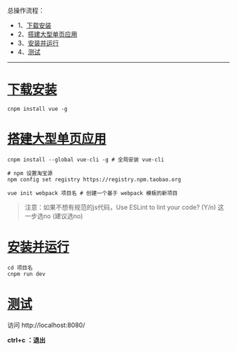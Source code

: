 总操作流程：
- 1、[下载安装](#vue.js-01)
- 2、[搭建大型单页应用](#vue.js-02)
- 3、[安装并运行](#vue.js-03)
- 4、[测试](#vue.js-04)

----------

# <a name="vue.js-01" href="#" >下载安装</a>
```shell
cnpm install vue -g
```
# <a name="vue.js-02" href="#" >搭建大型单页应用</a>
```shell
cnpm install --global vue-cli -g # 全局安装 vue-cli

# npm 设置淘宝源
npm config set registry https://registry.npm.taobao.org

vue init webpack 项目名 # 创建一个基于 webpack 模板的新项目

```
> 注意：如果不想有规范的js代码，Use ESLint to lint your code? (Y/n) 这一步选no (建议选no)


# <a name="vue.js-03" href="#" >安装并运行</a>
```shell
cd 项目名
cnpm run dev
```
# <a name="vue.js-04" href="#" >测试</a>
访问 http://localhost:8080/

**ctrl+c ：退出**
